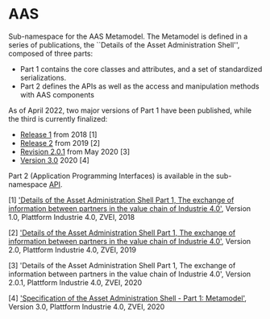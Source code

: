 # AAS

Sub-namespace for the AAS Metamodel. The Metamodel is defined in a series of
publications, the ``Details of the Asset Administration Shell'', composed of
three parts:
* Part 1 contains the core classes and attributes, and a set of standardized
serializations.
* Part 2 defines the APIs as well as the  access and manipulation methods with
AAS components

As of April 2022, two major versions of Part 1 have been published, while the
third is currently finalized:
- [Release 1](/aas/1/0/README.md) from 2018 [1]
- [Release 2](/aas/2/0/README.md) from 2019 [2]
- [Revision 2.0.1](/aas/2/0/1/README.md) from May 2020 [3]
- [Version 3.0](./3/0/README.md) 2020 [4]

Part 2 (Application Programming Interfaces) is available in the sub-namespace [API](./API/).


[1] ['Details of the Asset Administration Shell Part 1, The exchange of information
between partners in the value chain of Industrie 4.0'](), Version 1.0,
Plattform Industrie 4.0, ZVEI, 2018

[2] ['Details of the Asset Administration Shell Part 1, The exchange of information
between partners in the value chain of Industrie 4.0'](), Version 2.0,
Plattform Industrie 4.0, ZVEI, 2019

[3] 'Details of the Asset Administration Shell Part 1, The exchange of information
between partners in the value chain of Industrie 4.0', Version 2.0.1,
Plattform Industrie 4.0, ZVEI, 2020

[4] ['Specification of the Asset Administration Shell - Part 1: Metamodel'](https://industrialdigitaltwin.org/en/content-hub/aasspecificationsl), Version 3.0,
Plattform Industrie 4.0, ZVEI, 2020
